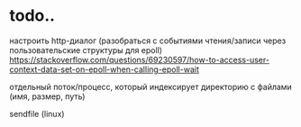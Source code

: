 # todo..

настроить http-диалог (разобраться с событиями чтения/записи через пользовательские структуры для epoll)  
https://stackoverflow.com/questions/69230597/how-to-access-user-context-data-set-on-epoll-when-calling-epoll-wait  

отдельный поток/процесс, который индексирует директорию с файлами (имя, размер, путь)  

sendfile (linux)